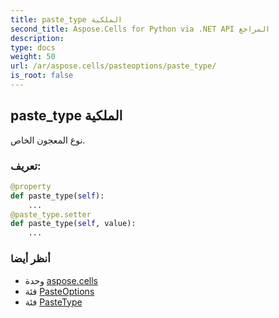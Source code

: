 ```yaml
---
title: paste_type الملكية
second_title: Aspose.Cells for Python via .NET API المراجع
description:
type: docs
weight: 50
url: /ar/aspose.cells/pasteoptions/paste_type/
is_root: false
---
```

##  paste_type الملكية

نوع المعجون الخاص.
###  تعريف:
```python
@property
def paste_type(self):
    ...
@paste_type.setter
def paste_type(self, value):
    ...
```

###  أنظر أيضا
* وحدة [aspose.cells](../../)
* فئة [PasteOptions](/cells/python-net/ar/aspose.cells/pasteoptions)
* فئة [PasteType](/cells/python-net/ar/aspose.cells/pastetype)
